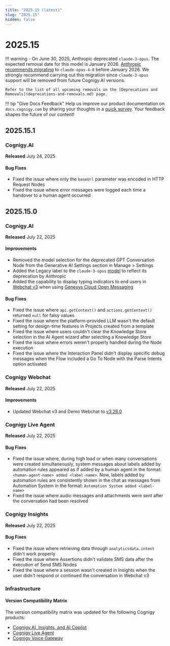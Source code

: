 ```yaml
---
title: "2025.15 (latest)"
slug: "2025.15"
hidden: false
---
```


# 2025.15

!!! warning
    - On June 30, 2025, Anthropic deprecated `claude-3-opus`. The expected removal date for this model is January 2026. [Anthropic recommends migrating](https://docs.anthropic.com/en/docs/about-claude/model-deprecations) to `claude-opus-4-0` before January 2026. We strongly recommend carrying out this migration since `claude-3-opus` support will be removed from future Cognigy.AI versions.

    Refer to the list of all upcoming removals on the [Deprecations and Removals](deprecations-and-removals.md) page.

!!! tip "Give Docs Feedback"
    Help us improve our product documentation on `docs.cognigy.com` by sharing your thoughts in a [quick survey](https://forms.office.com/e/xnqneVasp2). Your feedback shapes the future of our content!

## 2025.15.1

### Cognigy.AI

**Released** July 24, 2025

#### Bug Fixes

- Fixed the issue where only the `baseUrl` parameter was encoded in HTTP Request Nodes
- Fixed the issue where error messages were logged each time a handover to a human agent occurred

## 2025.15.0

### Cognigy.AI

**Released** July 22, 2025

#### Improvements

- Removed the model selection for the deprecated GPT Conversation Node from the Generative AI Settings section in Manage > Settings
- Added the Legacy label to the `claude-3-opus` [model](../ai/empower/llms/model-support-by-feature.md) to reflect its deprecation by Anthropic
- Added the capability to display typing indicators to end users in [Webchat v3](../webchat/v3/configuration.md#webchat-behavior) when using [Genesys Cloud Open Messaging](../ai/escalate/handover-reference/genesys-cloud-open-messaging.md)

#### Bug Fixes

- Fixed the issue where `api.getContext()` and `actions.getContext()` returned `null` for falsy values
- Fixed the issue where the platform-provided LLM wasn't the default setting for design-time features in Projects created from a template
- Fixed the issue where users couldn't clear the Knowledge Store selection in the AI Agent wizard after selecting a Knowledge Store
- Fixed the issue where errors weren't properly handled during the Node execution
- Fixed the issue where the Interaction Panel didn't display specific debug messages when the Flow included a Go To Node with the Parse Intents option activated

### Cognigy Webchat

**Released** July 22, 2025

#### Improvements

- Updated Webchat v3 and Demo Webchat to [v3.26.0](https://github.com/Cognigy/Webchat/releases/tag/v3.26.0)

### Cognigy Live Agent

**Released** July 22, 2025

#### Bug Fixes

- Fixed the issue where, during high load or when many conversations were created simultaneously, system messages about labels added by automation rules appeared as if added by a human agent in the format: `<human-agent-name> added <label-name>`. Now, labels added by automation rules are consistently shown in the chat as messages from Automation System in the format: `Automation System added <label-name>`
- Fixed the issue where audio messages and attachments were sent after the conversation had been resolved

### Cognigy Insights

**Released** July 22, 2025

#### Bug Fixes

- Fixed the issue where retrieving data through `analyticsdata.intent` didn't work properly
- Fixed the issue where Assertions didn't validate SMS data after the execution of Send SMS Nodes
- Fixed the issue where a session wasn't created in Insights when the user didn't respond or continued the conversation in Webchat v3

### Infrastructure

#### Version Compatibility Matrix

The version compatibility matrix was updated for the following Cognigy products:

- [Cognigy.AI, Insights, and AI Copilot](../ai/installation/version-compatibility-matrix.md)
- [Cognigy Live Agent](../live-agent/installation/deployment/version-compatibility-matrix.md)
- [Cognigy Voice Gateway](../voice-gateway/installation/version-compatibility-matrix.md)